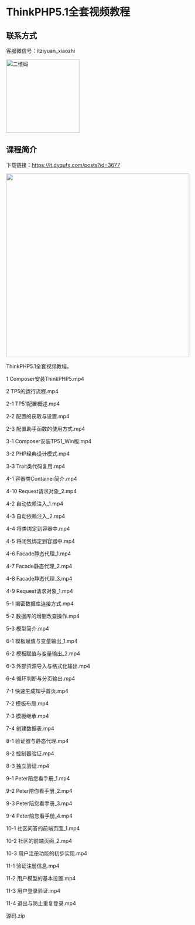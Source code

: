 # ThinkPHP5.1全套视频教程

## 联系方式

客服微信号：itziyuan_xiaozhi

<img src="https://ziyuanyun.oss-cn-guangzhou.aliyuncs.com/common/20240614073449/666b82192834a.jpg" width="200" height="200" alt="二维码">

## 课程简介

下载链接：https://it.dyqufx.com/posts?id=3677

<img src="https://ziyuanyun.oss-cn-guangzhou.aliyuncs.com/yun/20240515185256/6644940864cc1.jpg" width="500" alt="">

  ThinkPHP5.1全套视频教程。

 

 

 

 1 Composer安装ThinkPHP5.mp4

 2 TP5的运行流程.mp4

 2-1 TP51配置概述.mp4

 2-2 配置的获取与设置.mp4

 2-3 配置助手函数的使用方式.mp4

 3-1 Composer安装TP51_Win版.mp4

 3-2 PHP经典设计模式.mp4

 3-3 Trait类代码复用.mp4

 4-1 容器类Container简介.mp4

 4-10 Request请求对象_2.mp4

 4-2 自动依赖注入_1.mp4

 4-3 自动依赖注入_2.mp4

 4-4 将类绑定到容器中.mp4

 4-5 将闭包绑定到容器中.mp4

 4-6 Facade静态代理_1.mp4

 4-7 Facade静态代理_2.mp4

 4-8 Facade静态代理_3.mp4

 4-9 Request请求对象_1.mp4

 5-1 揭密数据库连接方式.mp4

 5-2 数据库的增删改查操作.mp4

 5-3 模型简介.mp4

 6-1 模板赋值与变量输出_1.mp4

 6-2 模板赋值与变量输出_2.mp4

 6-3 外部资源导入与格式化输出.mp4

 6-4 循环判断与分页输出.mp4

 7-1 快速生成知乎首页.mp4

 7-2 模板布局.mp4

 7-3 模板继承.mp4

 7-4 创建数据表.mp4

 8-1 验证器与静态代理.mp4

 8-2 控制器验证.mp4

 8-3 独立验证.mp4

 9-1 Peter陪您看手册_1.mp4

 9-2 Peter陪你看手册_2.mp4

 9-3 Peter陪您看手册_3.mp4

 9-4 Peter陪您看手册_4.mp4

 10-1 社区问答的前端页面_1.mp4

 10-2 社区的前端页面_2.mp4

 10-3 用户注册功能的初步实现.mp4

 11-1 验证注册信息.mp4

 11-2 用户模型的基本设置.mp4

 11-3 用户登录验证.mp4

 11-4 退出与防止重复登录.mp4

 源码.zip

  